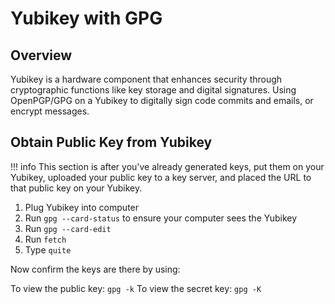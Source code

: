 # Yubikey with GPG

## Overview

Yubikey is a hardware component that enhances security through cryptographic functions like key storage and digital signatures. Using OpenPGP/GPG on a Yubikey to digitally sign code commits and emails, or encrypt messages.

## Obtain Public Key from Yubikey

!!! info
    This section is after you've already generated keys, put them on your Yubikey, uploaded your public key to a key server, and placed the URL to that public key on your Yubikey.

1. Plug Yubikey into computer
2. Run ```gpg --card-status``` to ensure your computer sees the Yubikey
3. Run ```gpg --card-edit```
4. Run ```fetch```
5. Type ```quite```

Now confirm the keys are there by using:

To view the public key: ```gpg -k```
To view the secret key: ```gpg -K```